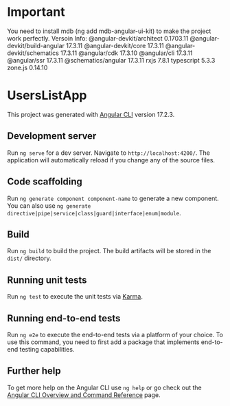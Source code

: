 # Important
You need to install mdb (ng add mdb-angular-ui-kit) to make the project work perfectly.
Versoin Info:
@angular-devkit/architect       0.1703.11
@angular-devkit/build-angular   17.3.11
@angular-devkit/core            17.3.11
@angular-devkit/schematics      17.3.11
@angular/cdk                    17.3.10
@angular/cli                    17.3.11
@angular/ssr                    17.3.11
@schematics/angular             17.3.11
rxjs                            7.8.1
typescript                      5.3.3
zone.js                         0.14.10
# UsersListApp

This project was generated with [Angular CLI](https://github.com/angular/angular-cli) version 17.2.3.

## Development server

Run `ng serve` for a dev server. Navigate to `http://localhost:4200/`. The application will automatically reload if you change any of the source files.

## Code scaffolding

Run `ng generate component component-name` to generate a new component. You can also use `ng generate directive|pipe|service|class|guard|interface|enum|module`.

## Build

Run `ng build` to build the project. The build artifacts will be stored in the `dist/` directory.

## Running unit tests

Run `ng test` to execute the unit tests via [Karma](https://karma-runner.github.io).

## Running end-to-end tests

Run `ng e2e` to execute the end-to-end tests via a platform of your choice. To use this command, you need to first add a package that implements end-to-end testing capabilities.

## Further help

To get more help on the Angular CLI use `ng help` or go check out the [Angular CLI Overview and Command Reference](https://angular.io/cli) page.

